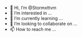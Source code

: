 - 👋 Hi, I’m @Stormxttvm
- 👀 I’m interested in ...
- 🌱 I’m currently learning ...
- 💞️ I’m looking to collaborate on ...
- 📫 How to reach me ...

<!---
Stormxttvm/Stormxttvm is a ✨ special ✨ repository because its `README.md` (this file) appears on your GitHub profile.
You can click the Preview link to take a look at your changes.
--->
